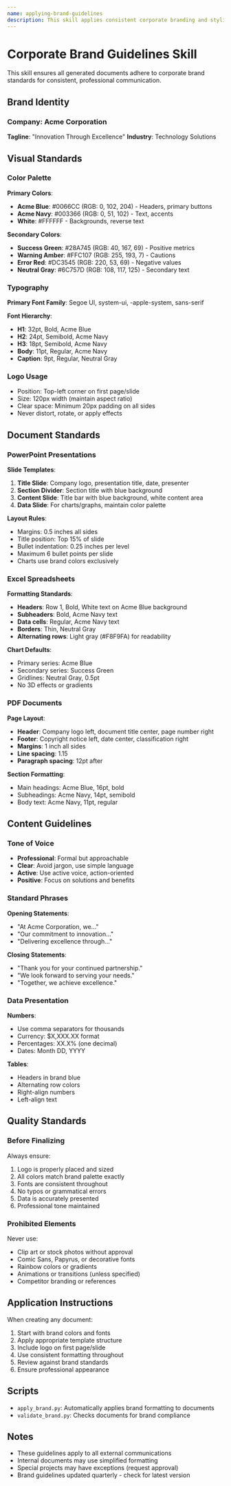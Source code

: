 ```yaml
---
name: applying-brand-guidelines
description: This skill applies consistent corporate branding and styling to all generated documents including colors, fonts, layouts, and messaging
---
```


# Corporate Brand Guidelines Skill

This skill ensures all generated documents adhere to corporate brand standards for consistent, professional communication.

## Brand Identity

### Company: Acme Corporation
**Tagline**: "Innovation Through Excellence"
**Industry**: Technology Solutions

## Visual Standards

### Color Palette

**Primary Colors**:
- **Acme Blue**: #0066CC (RGB: 0, 102, 204) - Headers, primary buttons
- **Acme Navy**: #003366 (RGB: 0, 51, 102) - Text, accents
- **White**: #FFFFFF - Backgrounds, reverse text

**Secondary Colors**:
- **Success Green**: #28A745 (RGB: 40, 167, 69) - Positive metrics
- **Warning Amber**: #FFC107 (RGB: 255, 193, 7) - Cautions
- **Error Red**: #DC3545 (RGB: 220, 53, 69) - Negative values
- **Neutral Gray**: #6C757D (RGB: 108, 117, 125) - Secondary text

### Typography

**Primary Font Family**: Segoe UI, system-ui, -apple-system, sans-serif

**Font Hierarchy**:
- **H1**: 32pt, Bold, Acme Blue
- **H2**: 24pt, Semibold, Acme Navy
- **H3**: 18pt, Semibold, Acme Navy
- **Body**: 11pt, Regular, Acme Navy
- **Caption**: 9pt, Regular, Neutral Gray

### Logo Usage

- Position: Top-left corner on first page/slide
- Size: 120px width (maintain aspect ratio)
- Clear space: Minimum 20px padding on all sides
- Never distort, rotate, or apply effects

## Document Standards

### PowerPoint Presentations

**Slide Templates**:
1. **Title Slide**: Company logo, presentation title, date, presenter
2. **Section Divider**: Section title with blue background
3. **Content Slide**: Title bar with blue background, white content area
4. **Data Slide**: For charts/graphs, maintain color palette

**Layout Rules**:
- Margins: 0.5 inches all sides
- Title position: Top 15% of slide
- Bullet indentation: 0.25 inches per level
- Maximum 6 bullet points per slide
- Charts use brand colors exclusively

### Excel Spreadsheets

**Formatting Standards**:
- **Headers**: Row 1, Bold, White text on Acme Blue background
- **Subheaders**: Bold, Acme Navy text
- **Data cells**: Regular, Acme Navy text
- **Borders**: Thin, Neutral Gray
- **Alternating rows**: Light gray (#F8F9FA) for readability

**Chart Defaults**:
- Primary series: Acme Blue
- Secondary series: Success Green
- Gridlines: Neutral Gray, 0.5pt
- No 3D effects or gradients

### PDF Documents

**Page Layout**:
- **Header**: Company logo left, document title center, page number right
- **Footer**: Copyright notice left, date center, classification right
- **Margins**: 1 inch all sides
- **Line spacing**: 1.15
- **Paragraph spacing**: 12pt after

**Section Formatting**:
- Main headings: Acme Blue, 16pt, bold
- Subheadings: Acme Navy, 14pt, semibold
- Body text: Acme Navy, 11pt, regular

## Content Guidelines

### Tone of Voice

- **Professional**: Formal but approachable
- **Clear**: Avoid jargon, use simple language
- **Active**: Use active voice, action-oriented
- **Positive**: Focus on solutions and benefits

### Standard Phrases

**Opening Statements**:
- "At Acme Corporation, we..."
- "Our commitment to innovation..."
- "Delivering excellence through..."

**Closing Statements**:
- "Thank you for your continued partnership."
- "We look forward to serving your needs."
- "Together, we achieve excellence."

### Data Presentation

**Numbers**:
- Use comma separators for thousands
- Currency: $X,XXX.XX format
- Percentages: XX.X% (one decimal)
- Dates: Month DD, YYYY

**Tables**:
- Headers in brand blue
- Alternating row colors
- Right-align numbers
- Left-align text

## Quality Standards

### Before Finalizing

Always ensure:
1. Logo is properly placed and sized
2. All colors match brand palette exactly
3. Fonts are consistent throughout
4. No typos or grammatical errors
5. Data is accurately presented
6. Professional tone maintained

### Prohibited Elements

Never use:
- Clip art or stock photos without approval
- Comic Sans, Papyrus, or decorative fonts
- Rainbow colors or gradients
- Animations or transitions (unless specified)
- Competitor branding or references

## Application Instructions

When creating any document:
1. Start with brand colors and fonts
2. Apply appropriate template structure
3. Include logo on first page/slide
4. Use consistent formatting throughout
5. Review against brand standards
6. Ensure professional appearance

## Scripts

- `apply_brand.py`: Automatically applies brand formatting to documents
- `validate_brand.py`: Checks documents for brand compliance

## Notes

- These guidelines apply to all external communications
- Internal documents may use simplified formatting
- Special projects may have exceptions (request approval)
- Brand guidelines updated quarterly - check for latest version
